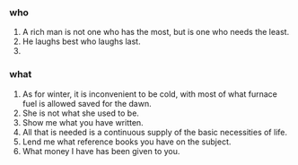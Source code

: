 ### who
1. A rich man is not one who has the most, but is one who needs the least.
2. He laughs best who laughs last.
3. 

### what
1. As for winter, it is inconvenient to be cold, with most of what furnace fuel is allowed saved for the dawn.
2. She is not what she used to be.
3. Show me what you have written.
4. All that is needed is a continuous supply of the basic necessities of life.
5. Lend me what reference books you have on the subject.
6. What money I have has been given to you.
